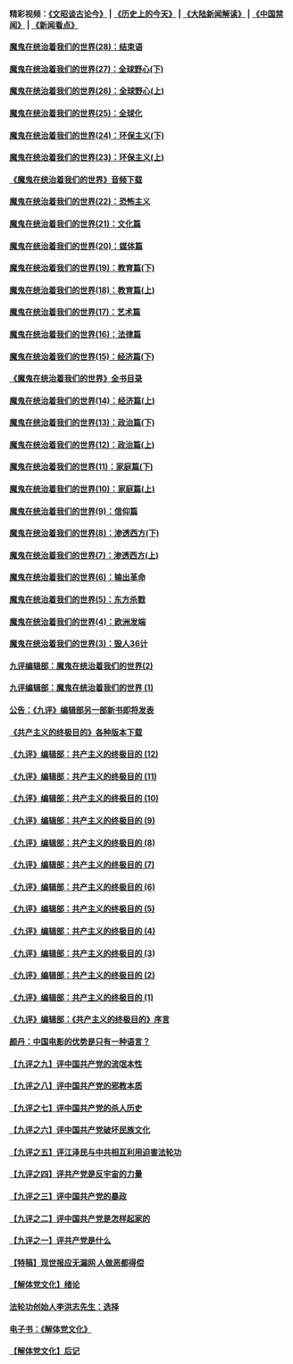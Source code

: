 #### 精彩视频：[《文昭谈古论今》](http://45.76.195.252/wenzhao) | [《历史上的今天》](http://45.76.195.252/today-in-history) | [《大陆新闻解读》](http://45.76.195.252/ntdtv-comedy) | [《中国禁闻》](http://45.76.195.252/ntdtv-news) | [《新闻看点》](http://45.76.195.252/news-insight) 

 #### [魔鬼在统治着我们的世界(28)：结束语](../pages/nsc422/n10936246.md?t=02101831) 

#### [魔鬼在统治着我们的世界(27)：全球野心(下)](../pages/nsc422/n10928319.md?t=02101831) 

#### [魔鬼在统治着我们的世界(26)：全球野心(上)](../pages/nsc422/n10900318.md?t=02101831) 

#### [魔鬼在统治着我们的世界(25)：全球化](../pages/nsc422/n10788205.md?t=02101831) 

#### [魔鬼在统治着我们的世界(24)：环保主义(下)](../pages/nsc422/n10695307.md?t=02101831) 

#### [魔鬼在统治着我们的世界(23)：环保主义(上)](../pages/nsc422/n10688613.md?t=02101831) 

#### [《魔鬼在统治着我们的世界》音频下载](../pages/nsc422/n10635553.md?t=02101831) 

#### [魔鬼在统治着我们的世界(22)：恐怖主义](../pages/nsc422/n10614727.md?t=02101831) 

#### [魔鬼在统治着我们的世界(21)：文化篇](../pages/nsc422/n10597706.md?t=02101831) 

#### [魔鬼在统治着我们的世界(20)：媒体篇](../pages/nsc422/n10586579.md?t=02101831) 

#### [魔鬼在统治着我们的世界(19)：教育篇(下)](../pages/nsc422/n10564808.md?t=02101831) 

#### [魔鬼在统治着我们的世界(18)：教育篇(上)](../pages/nsc422/n10526970.md?t=02101831) 

#### [魔鬼在统治着我们的世界(17)：艺术篇](../pages/nsc422/n10499093.md?t=02101831) 

#### [魔鬼在统治着我们的世界(16)：法律篇](../pages/nsc422/n10485969.md?t=02101831) 

#### [魔鬼在统治着我们的世界(15)：经济篇(下)](../pages/nsc422/n10469975.md?t=02101831) 

#### [《魔鬼在统治着我们的世界》全书目录](../pages/nsc422/n10464261.md?t=02101831) 

#### [魔鬼在统治着我们的世界(14)：经济篇(上)](../pages/nsc422/n10457370.md?t=02101831) 

#### [魔鬼在统治着我们的世界(13)：政治篇(下)](../pages/nsc422/n10448270.md?t=02101831) 

#### [魔鬼在统治着我们的世界(12)：政治篇(上)](../pages/nsc422/n10444576.md?t=02101831) 

#### [魔鬼在统治着我们的世界(11)：家庭篇(下)](../pages/nsc422/n10440961.md?t=02101831) 

#### [魔鬼在统治着我们的世界(10)：家庭篇(上)](../pages/nsc422/n10435448.md?t=02101831) 

#### [魔鬼在统治着我们的世界(9)：信仰篇](../pages/nsc422/n10432159.md?t=02101831) 

#### [魔鬼在统治着我们的世界(8)：渗透西方(下)](../pages/nsc422/n10429603.md?t=02101831) 

#### [魔鬼在统治着我们的世界(7)：渗透西方(上)](../pages/nsc422/n10426013.md?t=02101831) 

#### [魔鬼在统治着我们的世界(6)：输出革命](../pages/nsc422/n10421536.md?t=02101831) 

#### [魔鬼在统治着我们的世界(5)：东方杀戮](../pages/nsc422/n10417707.md?t=02101831) 

#### [魔鬼在统治着我们的世界(4)：欧洲发端](../pages/nsc422/n10414890.md?t=02101831) 

#### [魔鬼在统治着我们的世界(3)：毁人36计](../pages/nsc422/n10411583.md?t=02101831) 

#### [九评编辑部：魔鬼在统治着我们的世界(2)](../pages/nsc422/n10410036.md?t=02101831) 

#### [九评编辑部：魔鬼在统治着我们的世界 (1)](../pages/nsc422/n10406825.md?t=02101831) 

#### [公告：《九评》编辑部另一部新书即将发表](../pages/nsc422/n10405104.md?t=02101831) 

#### [《共产主义的终极目的》各种版本下载](../pages/nsc422/n10022138.md?t=02101831) 

#### [《九评》编辑部：共产主义的终极目的 (12)](../pages/nsc422/n9933272.md?t=02101831) 

#### [《九评》编辑部：共产主义的终极目的 (11)](../pages/nsc422/n9924973.md?t=02101831) 

#### [《九评》编辑部：共产主义的终极目的 (10)](../pages/nsc422/n9920883.md?t=02101831) 

#### [《九评》编辑部：共产主义的终极目的 (9)](../pages/nsc422/n9916363.md?t=02101831) 

#### [《九评》编辑部：共产主义的终极目的 (8)](../pages/nsc422/n9912488.md?t=02101831) 

#### [《九评》编辑部：共产主义的终极目的 (7)](../pages/nsc422/n9901176.md?t=02101831) 

#### [《九评》编辑部：共产主义的终极目的 (6)](../pages/nsc422/n9899359.md?t=02101831) 

#### [《九评》编辑部：共产主义的终极目的 (5)](../pages/nsc422/n9893174.md?t=02101831) 

#### [《九评》编辑部：共产主义的终极目的 (4)](../pages/nsc422/n9891246.md?t=02101831) 

#### [《九评》编辑部：共产主义的终极目的 (3)](../pages/nsc422/n9879879.md?t=02101831) 

#### [《九评》编辑部：共产主义的终极目的 (2)](../pages/nsc422/n9876205.md?t=02101831) 

#### [《九评》编辑部：共产主义的终极目的 (1)](../pages/nsc422/n9865857.md?t=02101831) 

#### [《九评》编辑部：《共产主义的终极目的》序言](../pages/nsc422/n9862666.md?t=02101831) 

#### [颜丹：中国电影的优势是只有一种语言？](../pages/nsc422/n9583062.md?t=02101831) 

#### [【九评之九】评中国共产党的流氓本性](../pages/nsc422/n737542.md?t=02101831) 

#### [【九评之八】评中国共产党的邪教本质](../pages/nsc422/n735942.md?t=02101831) 

#### [【九评之七】评中国共产党的杀人历史](../pages/nsc422/n733806.md?t=02101831) 

#### [【九评之六】评中国共产党破坏民族文化](../pages/nsc422/n731667.md?t=02101831) 

#### [【九评之五】评江泽民与中共相互利用迫害法轮功](../pages/nsc422/n730058.md?t=02101831) 

#### [【九评之四】评共产党是反宇宙的力量](../pages/nsc422/n727814.md?t=02101831) 

#### [【九评之三】评中国共产党的暴政](../pages/nsc422/n725597.md?t=02101831) 

#### [【九评之二】评中国共产党是怎样起家的](../pages/nsc422/n723946.md?t=02101831) 

#### [【九评之一】评共产党是什么](../pages/nsc422/n722529.md?t=02101831) 

#### [【特稿】现世报应无漏网 人做恶都得偿](../pages/nsc422/n4215167.md?t=02101831) 

#### [【解体党文化】绪论](../pages/nsc422/n1449356.md?t=02101831) 

#### [法轮功创始人李洪志先生：选择](../pages/nsc422/n3580738.md?t=02101831) 

#### [电子书：《解体党文化》](../pages/nsc422/n1573484.md?t=02101831) 

#### [【解体党文化】后记](../pages/nsc422/n1531999.md?t=02101831) 

